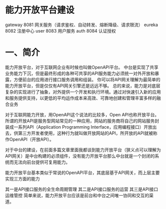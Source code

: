 <h1> 能力开放平台建设</h1>

gateway 8081  网关服务（请求鉴权、自动转发、熔断降级、请求限流）
eureka  8082  注册中心
user    8083  用户服务
auth    8084  认证授权



# 一、简介
能力开放平台，对于互联网企业有时候也叫做OpenAPI平台。
中台是实现了共享业务能力下沉，但是最终形成的各种可共享的API服务能力必须统一对外开放和暴露，方便前台的应用进行接口服务调用和组装。
你可以将API网关理解为最简单的能力开放平台，但是仅仅有API网关引擎还是远远不够。
总的来说，能力是对底层复杂的实现进行了抽象，对外提供一个开发和执行环境。通过对快速引入新的应用和服务提供支持，以更低的平均运作成本来高效、可靠地创建和管理丰富多样的融合业务

对于互联网能力开放，用OpenAPI这个说法的比较多，Open API也称开放平台。 所谓的开放API是服务型网站常见的一种应用，网站的服务商将自己的网站服务封装成一系列API（Application Programming Interface，应用编程接口）开放出去，供第三方开发者使用，这种行为就叫做开放网站的API，所开放的API就被称作OpenAPI（开放API）。

对于中台的建设，在前面多篇文章里面我都谈到能力开放平台（狭义点可以理解为API网关）是中台构建的必须组件，没有能力开放平台那么中台就是一个封闭的系统而无法向前台提供可复用能力。

能力开放平台基本类似于常说的OpenAPI平台，其底层基于API网关，而上层主要实现三方面的能力

其一是API接口服务的全生命周期管理
其二是API接口服务的运营
其三是API接口运维管控
简单来说，能力开放平台应该是前台和中台之间唯一协同和交互的渠道。